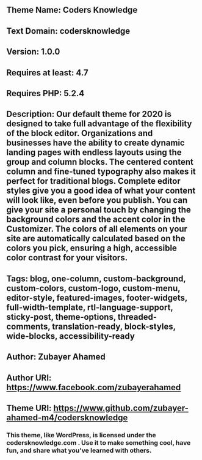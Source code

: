 ## Theme Name: Coders Knowledge
## Text Domain: codersknowledge
## Version: 1.0.0
## Requires at least: 4.7
## Requires PHP: 5.2.4
## Description: Our default theme for 2020 is designed to take full advantage of the flexibility of the block editor. Organizations and businesses have the ability to create dynamic landing pages with endless layouts using the group and column blocks. The centered content column and fine-tuned typography also makes it perfect for traditional blogs. Complete editor styles give you a good idea of what your content will look like, even before you publish. You can give your site a personal touch by changing the background colors and the accent color in the Customizer. The colors of all elements on your site are automatically calculated based on the colors you pick, ensuring a high, accessible color contrast for your visitors.
## Tags: blog, one-column, custom-background, custom-colors, custom-logo, custom-menu, editor-style, featured-images, footer-widgets, full-width-template, rtl-language-support, sticky-post, theme-options, threaded-comments, translation-ready, block-styles, wide-blocks, accessibility-ready
## Author: Zubayer Ahamed
## Author URI: https://www.facebook.com/zubayerahamed
## Theme URI: https://www.github.com/zubayer-ahamed-m4/codersknowledge

### This theme, like WordPress, is licensed under the codersknowledge.com . Use it to make something cool, have fun, and share what you've learned with others.